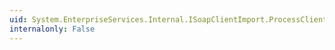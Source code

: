 ```yaml
---
uid: System.EnterpriseServices.Internal.ISoapClientImport.ProcessClientTlbEx(System.String,System.String,System.String,System.String,System.String,System.String)
internalonly: False
---
```

